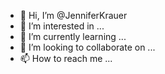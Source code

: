 - 👋 Hi, I’m @JenniferKrauer
- 👀 I’m interested in ...
- 🌱 I’m currently learning ...
- 💞️ I’m looking to collaborate on ...
- 📫 How to reach me ...

<!---
JenniferKrauer/JenniferKrauer is a ✨ special ✨ repository because its `README.md` (this file) appears on your GitHub profile.
You can click the Preview link to take a look at your changes.
--->
